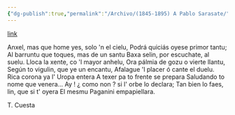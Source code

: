 ```yaml
---
{"dg-publish":true,"permalink":"/Archivo/(1845-1895) A Pablo Sarasate/","tags":["#Siglo_19","central","Teodoro_Cuesta","escrito","Mieres","carta","poema"]}
---
```


[link](https://asturies.com/cavedaynava/apablosarasate.txt)

Anxel, mas que home yes, solo 'n el cielu, 
Podrá quiciás oyese primor tantu; 
Al barruntu que toques, mas de un santu 
Baxa selin, por escuchate, al suelu. 
Lloca la xente, co 'l mayor anhelu, 
Ora pálmia de gozu o vierte llantu, 
Según to vigulin, que ye un encantu, 
Afalague 'l placer ó cante el duelu. 
Rica corona ya l' Uropa entera 
A texer pa to frente se prepara 
Saludando to nome que venera... 
Ay ! ¿ como non ? si l' orbe lo declara; 
Tan bien lo faes, lin, que si t' oyera 
El mesmu Paganini empapiellara.

T. Cuesta